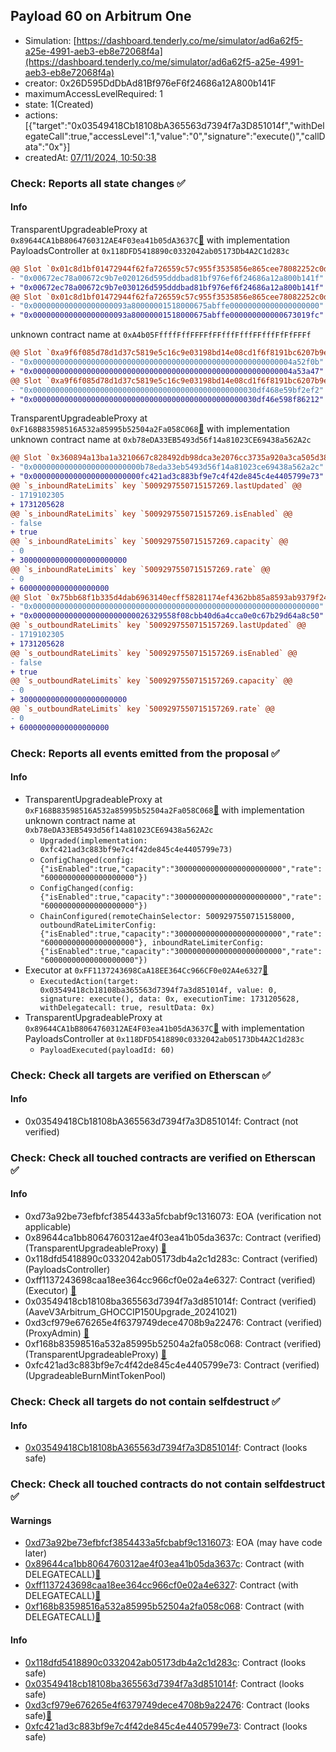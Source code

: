 ## Payload 60 on Arbitrum One

- Simulation: [https://dashboard.tenderly.co/me/simulator/ad6a62f5-a25e-4991-aeb3-eb8e72068f4a](https://dashboard.tenderly.co/me/simulator/ad6a62f5-a25e-4991-aeb3-eb8e72068f4a)
- creator: 0x26D595DdDbAd81Bf976eF6f24686a12A800b141F
- maximumAccessLevelRequired: 1
- state: 1(Created)
- actions: [{"target":"0x03549418Cb18108bA365563d7394f7a3D851014f","withDelegateCall":true,"accessLevel":1,"value":"0","signature":"execute()","callData":"0x"}]
- createdAt: [07/11/2024, 10:50:38](https://arbiscan.io/tx/0xfc20c61dccd041d24e1104ae1bed38c62234284dd24490d9b7a3d24be47479da)

### Check: Reports all state changes :white_check_mark:

#### Info


TransparentUpgradeableProxy at `0x89644CA1bB8064760312AE4F03ea41b05dA3637C`[:ghost:](https://github.com/bgd-labs/aave-address-book "GovernanceV3Arbitrum.PAYLOADS_CONTROLLER") with implementation PayloadsController at `0x118DFD5418890c0332042ab05173Db4A2C1d283c`
```diff
@@ Slot `0x01c8d1bf01472944f62fa726559c57c955f3535856e865cee78082252c0dbe65` @@
- "0x00672ec78a00672c9b7e020126d595dddbad81bf976ef6f24686a12a800b141f"
+ "0x00672ec78a00672c9b7e030126d595dddbad81bf976ef6f24686a12a800b141f"
@@ Slot `0x01c8d1bf01472944f62fa726559c57c955f3535856e865cee78082252c0dbe66` @@
- "0x000000000000000000093a80000001518000675abffe00000000000000000000"
+ "0x000000000000000000093a80000001518000675abffe000000000000673019fc"
```

unknown contract name at `0xA4b05FffffFffFFFFfFFfffFfffFFfffFfFfFFFf`
```diff
@@ Slot `0xa9f6f085d78d1d37c5819e5c16c9e03198bd14e08cd1f6f8191bc6207b9e9706` @@
- "0x0000000000000000000000000000000000000000000000000000000004a52f0b"
+ "0x0000000000000000000000000000000000000000000000000000000004a53a47"
@@ Slot `0xa9f6f085d78d1d37c5819e5c16c9e03198bd14e08cd1f6f8191bc6207b9e970b` @@
- "0x00000000000000000000000000000000000000000000000030df468e59bf2ef2"
+ "0x00000000000000000000000000000000000000000000000030df46e598f86212"
```

TransparentUpgradeableProxy at `0xF168B83598516A532a85995b52504a2Fa058C068`[:ghost:](https://github.com/bgd-labs/aave-address-book "MiscArbitrum.GHO_CCIP_TOKEN_POOL") with implementation unknown contract name at `0xb78eDA33EB5493d56f14a81023CE69438a562A2c`
```diff
@@ Slot `0x360894a13ba1a3210667c828492db98dca3e2076cc3735a920a3ca505d382bbc` @@
- "0x000000000000000000000000b78eda33eb5493d56f14a81023ce69438a562a2c"
+ "0x000000000000000000000000fc421ad3c883bf9e7c4f42de845c4e4405799e73"
@@ `s_inboundRateLimits` key `5009297550715157269.lastUpdated` @@
- 1719102305
+ 1731205628
@@ `s_inboundRateLimits` key `5009297550715157269.isEnabled` @@
- false
+ true
@@ `s_inboundRateLimits` key `5009297550715157269.capacity` @@
- 0
+ 300000000000000000000000
@@ `s_inboundRateLimits` key `5009297550715157269.rate` @@
- 0
+ 60000000000000000000
@@ Slot `0x75bb68f1b335d4dab6963140ecff58281174ef4362bb85a8593ab9379f24fae2` @@
- "0x0000000000000000000000000000000000000000000000000000000000000000"
+ "0x00000000000000000000000026329558f08cbb40d6a4cca0e0c67b29d64a8c50"
@@ `s_outboundRateLimits` key `5009297550715157269.lastUpdated` @@
- 1719102305
+ 1731205628
@@ `s_outboundRateLimits` key `5009297550715157269.isEnabled` @@
- false
+ true
@@ `s_outboundRateLimits` key `5009297550715157269.capacity` @@
- 0
+ 300000000000000000000000
@@ `s_outboundRateLimits` key `5009297550715157269.rate` @@
- 0
+ 60000000000000000000
```


### Check: Reports all events emitted from the proposal :white_check_mark:

#### Info

- TransparentUpgradeableProxy at `0xF168B83598516A532a85995b52504a2Fa058C068`[:ghost:](https://github.com/bgd-labs/aave-address-book "MiscArbitrum.GHO_CCIP_TOKEN_POOL") with implementation unknown contract name at `0xb78eDA33EB5493d56f14a81023CE69438a562A2c`
  - `Upgraded(implementation: 0xfc421ad3c883bf9e7c4f42de845c4e4405799e73)`
  - `ConfigChanged(config: {"isEnabled":true,"capacity":"300000000000000000000000","rate":"60000000000000000000"})`
  - `ConfigChanged(config: {"isEnabled":true,"capacity":"300000000000000000000000","rate":"60000000000000000000"})`
  - `ChainConfigured(remoteChainSelector: 5009297550715158000, outboundRateLimiterConfig: {"isEnabled":true,"capacity":"300000000000000000000000","rate":"60000000000000000000"}, inboundRateLimiterConfig: {"isEnabled":true,"capacity":"300000000000000000000000","rate":"60000000000000000000"})`
- Executor at `0xFF1137243698CaA18EE364Cc966CF0e02A4e6327`[:ghost:](https://github.com/bgd-labs/aave-address-book "AaveV3Arbitrum.ACL_ADMIN, GovernanceV3Arbitrum.EXECUTOR_LVL_1")
  - `ExecutedAction(target: 0x03549418cb18108ba365563d7394f7a3d851014f, value: 0, signature: execute(), data: 0x, executionTime: 1731205628, withDelegatecall: true, resultData: 0x)`
- TransparentUpgradeableProxy at `0x89644CA1bB8064760312AE4F03ea41b05dA3637C`[:ghost:](https://github.com/bgd-labs/aave-address-book "GovernanceV3Arbitrum.PAYLOADS_CONTROLLER") with implementation PayloadsController at `0x118DFD5418890c0332042ab05173Db4A2C1d283c`
  - `PayloadExecuted(payloadId: 60)`

### Check: Check all targets are verified on Etherscan :white_check_mark:

#### Info

- 0x03549418Cb18108bA365563d7394f7a3D851014f: Contract (not verified) 

### Check: Check all touched contracts are verified on Etherscan :white_check_mark:

#### Info

- 0xd73a92be73efbfcf3854433a5fcbabf9c1316073: EOA (verification not applicable)
- 0x89644ca1bb8064760312ae4f03ea41b05da3637c: Contract (verified) (TransparentUpgradeableProxy) [:ghost:](https://github.com/bgd-labs/aave-address-book "GovernanceV3Arbitrum.PAYLOADS_CONTROLLER")
- 0x118dfd5418890c0332042ab05173db4a2c1d283c: Contract (verified) (PayloadsController) 
- 0xff1137243698caa18ee364cc966cf0e02a4e6327: Contract (verified) (Executor) [:ghost:](https://github.com/bgd-labs/aave-address-book "AaveV3Arbitrum.ACL_ADMIN, GovernanceV3Arbitrum.EXECUTOR_LVL_1")
- 0x03549418cb18108ba365563d7394f7a3d851014f: Contract (verified) (AaveV3Arbitrum_GHOCCIP150Upgrade_20241021) 
- 0xd3cf979e676265e4f6379749dece4708b9a22476: Contract (verified) (ProxyAdmin) [:ghost:](https://github.com/bgd-labs/aave-address-book "MiscArbitrum.PROXY_ADMIN")
- 0xf168b83598516a532a85995b52504a2fa058c068: Contract (verified) (TransparentUpgradeableProxy) [:ghost:](https://github.com/bgd-labs/aave-address-book "MiscArbitrum.GHO_CCIP_TOKEN_POOL")
- 0xfc421ad3c883bf9e7c4f42de845c4e4405799e73: Contract (verified) (UpgradeableBurnMintTokenPool) 

### Check: Check all targets do not contain selfdestruct :white_check_mark:

#### Info

- [0x03549418Cb18108bA365563d7394f7a3D851014f](https://arbiscan.io/address/0x03549418Cb18108bA365563d7394f7a3D851014f): Contract (looks safe)

### Check: Check all touched contracts do not contain selfdestruct :white_check_mark:

#### Warnings

- [0xd73a92be73efbfcf3854433a5fcbabf9c1316073](https://arbiscan.io/address/0xd73a92be73efbfcf3854433a5fcbabf9c1316073): EOA (may have code later)
- [0x89644ca1bb8064760312ae4f03ea41b05da3637c](https://arbiscan.io/address/0x89644ca1bb8064760312ae4f03ea41b05da3637c): Contract (with DELEGATECALL)[:ghost:](https://github.com/bgd-labs/aave-address-book "GovernanceV3Arbitrum.PAYLOADS_CONTROLLER")
- [0xff1137243698caa18ee364cc966cf0e02a4e6327](https://arbiscan.io/address/0xff1137243698caa18ee364cc966cf0e02a4e6327): Contract (with DELEGATECALL)[:ghost:](https://github.com/bgd-labs/aave-address-book "AaveV3Arbitrum.ACL_ADMIN, GovernanceV3Arbitrum.EXECUTOR_LVL_1")
- [0xf168b83598516a532a85995b52504a2fa058c068](https://arbiscan.io/address/0xf168b83598516a532a85995b52504a2fa058c068): Contract (with DELEGATECALL)[:ghost:](https://github.com/bgd-labs/aave-address-book "MiscArbitrum.GHO_CCIP_TOKEN_POOL")

#### Info

- [0x118dfd5418890c0332042ab05173db4a2c1d283c](https://arbiscan.io/address/0x118dfd5418890c0332042ab05173db4a2c1d283c): Contract (looks safe)
- [0x03549418cb18108ba365563d7394f7a3d851014f](https://arbiscan.io/address/0x03549418cb18108ba365563d7394f7a3d851014f): Contract (looks safe)
- [0xd3cf979e676265e4f6379749dece4708b9a22476](https://arbiscan.io/address/0xd3cf979e676265e4f6379749dece4708b9a22476): Contract (looks safe)[:ghost:](https://github.com/bgd-labs/aave-address-book "MiscArbitrum.PROXY_ADMIN")
- [0xfc421ad3c883bf9e7c4f42de845c4e4405799e73](https://arbiscan.io/address/0xfc421ad3c883bf9e7c4f42de845c4e4405799e73): Contract (looks safe)

